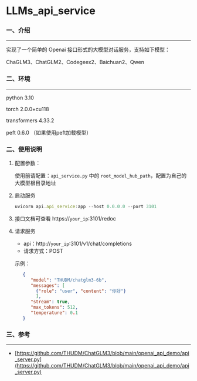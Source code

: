 # LLMs_api_service

### 一、介绍

---

实现了一个简单的 Openai 接口形式的大模型对话服务，支持如下模型：

ChaGLM3、ChatGLM2、Codegeex2、Baichuan2、Qwen

### 二、环境

---

python 3.10

torch 2.0.0+cu118

transformers 4.33.2

peft 0.6.0 （如果使用peft加载模型）

### 二、使用说明

1. 配置参数：
    
    使用前请配置：`api_service.py` 中的 `root_model_hub_path`，配置为自己的大模型根目录地址
    
2. 启动服务
    
    ```jsx
    uvicorn api.api_service:app --host 0.0.0.0 --port 3101
    ```
    
3. 接口文档可查看 https://`your_ip`:3101/redoc
4. 请求服务
    - api：http://`your_ip`:3101/v1/chat/completions
    - 请求方式：POST
    
    示例：
    
    ```json
       {
          "model": "THUDM/chatglm3-6b",
          "messages": [
            {"role": "user", "content": "你好"}
            ],
          "stream": true,
          "max_tokens": 512,
          "temperature": 0.1
       }
    ```
    

### 三、参考

---

- [https://github.com/THUDM/ChatGLM3/blob/main/openai_api_demo/api_server.py](https://github.com/THUDM/ChatGLM3/blob/main/openai_api_demo/api_server.py)
